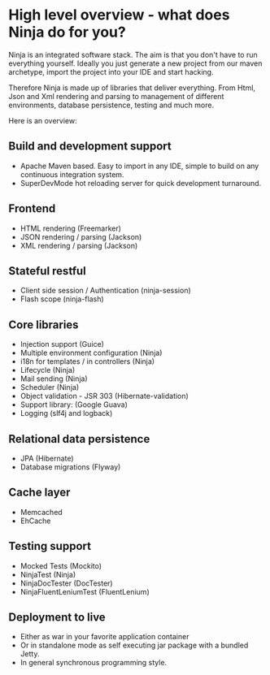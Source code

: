 High level overview - what does Ninja do for you?
=================================================

Ninja is an integrated software stack. The aim is that you don't have to 
run everything yourself. Ideally you just generate a new project from our 
maven archetype, import the project into your IDE and start hacking.

Therefore Ninja is made up of libraries that deliver everything. From Html, Json and Xml rendering
and parsing to management of different environments, database persistence, testing and much more.

Here is an overview:

Build and development support
-----------------------------
- Apache Maven based. Easy to import in any IDE, simple to build on any continuous integration system.
- SuperDevMode hot reloading server for quick development turnaround.


Frontend
--------
- HTML rendering (Freemarker)
- JSON rendering / parsing (Jackson)
- XML rendering / parsing (Jackson)

Stateful restful
----------------
- Client side session / Authentication (ninja-session)
- Flash scope (ninja-flash)

Core libraries
--------------
- Injection support (Guice)
- Multiple environment configuration (Ninja)
- i18n for templates / in controllers (Ninja)
- Lifecycle (Ninja)
- Mail sending (Ninja)
- Scheduler (Ninja)
- Object validation - JSR 303 (Hibernate-validation)
- Support library: (Google Guava)
- Logging (slf4j and logback)

Relational data persistence
---------------------------
- JPA (Hibernate)
- Database migrations (Flyway)

Cache layer
-----------
- Memcached
- EhCache

Testing support
---------------
- Mocked Tests (Mockito)
- NinjaTest (Ninja)
- NinjaDocTester (DocTester)
- NinjaFluentLeniumTest (FluentLenium)


Deployment to live
------------------

- Either as war in your favorite application container
- Or in standalone mode as self executing jar package with a bundled Jetty.
- In general synchronous programming style.
 
